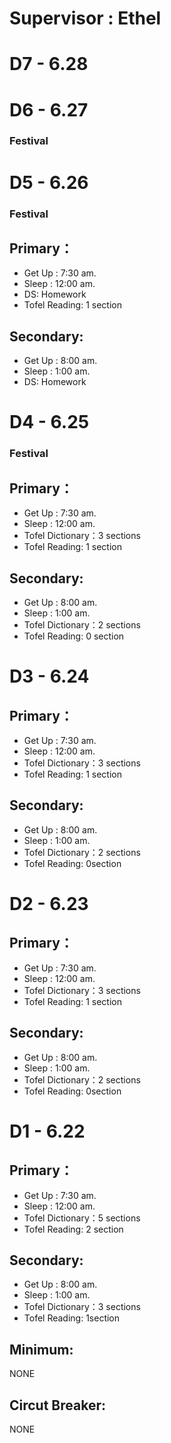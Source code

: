 # **Supervisor : Ethel**

# D7 - 6.28
# D6 - 6.27 
### Festival
# D5 - 6.26
### Festival

## Primary：

- Get Up : 7:30 am.
- Sleep : 12:00 am.
- DS: Homework
- Tofel Reading: 1 section  

## Secondary:

- Get Up : 8:00 am.
- Sleep : 1:00 am.
- DS: Homework

# D4 - 6.25
### Festival 

## Primary：

- Get Up : 7:30 am.
- Sleep : 12:00 am.
- Tofel Dictionary：3 sections
- Tofel Reading: 1 section  

## Secondary:

- Get Up : 8:00 am.
- Sleep : 1:00 am.
- Tofel Dictionary：2 sections
- Tofel Reading: 0 section  

# D3 - 6.24

## Primary：

- Get Up : 7:30 am.
- Sleep : 12:00 am.
- Tofel Dictionary：3 sections
- Tofel Reading: 1 section  

## Secondary:

- Get Up : 8:00 am.
- Sleep : 1:00 am.
- Tofel Dictionary：2 sections
- Tofel Reading: 0section  

# D2 - 6.23

## Primary：

- Get Up : 7:30 am.
- Sleep : 12:00 am.
- Tofel Dictionary：3 sections
- Tofel Reading: 1 section  

## Secondary:

- Get Up : 8:00 am.
- Sleep : 1:00 am.
- Tofel Dictionary：2 sections
- Tofel Reading: 0section  

# D1 - 6.22
## Primary：
- Get Up : 7:30 am.
- Sleep : 12:00 am.
- Tofel Dictionary：5 sections
- Tofel Reading: 2 section  
## Secondary:
- Get Up : 8:00 am.
- Sleep : 1:00 am.
- Tofel Dictionary：3 sections
- Tofel Reading: 1section  
## Minimum:
NONE
## Circut Breaker:
NONE
